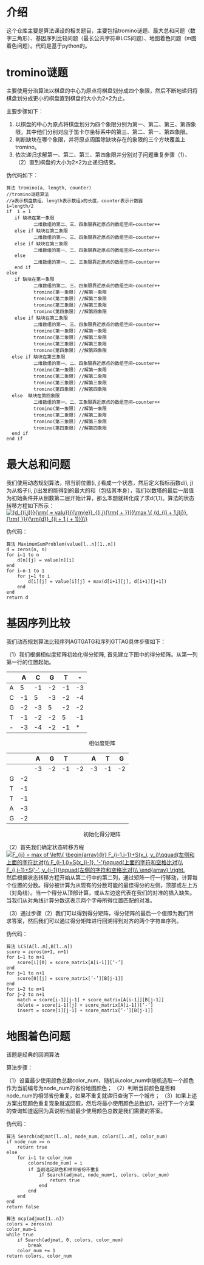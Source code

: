 # 介绍

这个仓库主要是算法课设的相关题目，主要包括tromino谜题、最大总和问题（数字三角形）、基因序列比较问题（最长公共字符串LCS问题）、地图着色问题（m图着色问题）。代码是基于python的。

# tromino谜题

主要使用分治算法以棋盘的中心为原点将棋盘划分成四个象限，然后不断地递归将棋盘划分成更小的棋盘直到棋盘的大小为2×2为止。

主要步骤如下：

1. 以棋盘的中心为原点将棋盘划分为四个象限分别为第一、第二、第三、第四象限，其中他们分别对应于笛卡尔坐标系中的第三、第二、第一、第四象限。
2. 判断缺块在哪个象限，并将原点周围除缺块存在的象限的三个方块覆盖上tromino。
3. 依次递归求解第一、第二、第三、第四象限并分别对子问题重复步骤（1）、（2）直到棋盘的大小为2×2为止递归结束。

伪代码如下：

```
算法 tromino(a, length, counter)
//tromino谜题算法
//a表示棋盘数组，length表示数组a的长度，counter表示计数器
i=length/2
if  i = 1
   if 缺块在第一象限
          二维数组的第二、三、四象限靠近原点的数组空间←counter++
   else if 缺块在第二象限
          二维数组的第一、三、四象限靠近原点的数组空间←counter++
   else if 缺块在第三象限
          二维数组的第一、二、四象限靠近原点的数组空间←counter++
   else
          二维数组的第一、二、三象限靠近原点的数组空间←counter++
   end if
else
   if 缺块在第一象限   
          二维数组的第二、三、四象限靠近原点的数组空间←counter++
          tromino(第一象限) //解第一象限
          tromino(第二象限) //解第二象限
          tromino(第三象限) //解第三象限
          tromino(第四象限) //解第四象限
   else if 缺块在第二象限
          二维数组的第一、三、四象限靠近原点的数组空间←counter++
          tromino(第一象限) //解第一象限
          tromino(第二象限) //解第二象限
          tromino(第三象限) //解第三象限
          tromino(第四象限) //解第四象限
  else if 缺块在第三象限
          二维数组的第一、二、四象限靠近原点的数组空间←counter++
          tromino(第一象限) //解第一象限
          tromino(第二象限) //解第二象限
          tromino(第三象限) //解第三象限
          tromino(第四象限) //解第四象限
  else  缺块在第四象限
          二维数组的第一、二、三象限靠近原点的数组空间←counter++
          tromino(第一象限) //解第一象限
          tromino(第二象限) //解第二象限
          tromino(第三象限) //解第三象限
          tromino(第四象限) //解第四象限
  end if
end if

```

# 最大总和问题

我们使用动态规划算法，把当前位置(i, j)看成一个状态，然后定义指标函数d(i, j)为从格子(i, j)出发的能得到的最大的和（包括其本身），我们以数塔的最后一层值为初始条件并从倒数第二层开始计算，那么本题就转化成了求d(1,1)。算法的状态转移方程如下所示：
<a href="https://www.codecogs.com/eqnedit.php?latex={d_{(i,j)}}{\rm{&space;=&space;valu}}{{\rm{e}}_{(i,j){\rm{&space;&plus;&space;}}}}\max&space;\{&space;{d_{(i&space;&plus;&space;1,j)j}},{\rm{&space;}}{{\rm{d}}_{(i&space;&plus;&space;1,j&space;&plus;&space;1)}}\}" target="_blank"><img src="https://latex.codecogs.com/gif.latex?{d_{(i,j)}}{\rm{&space;=&space;valu}}{{\rm{e}}_{(i,j){\rm{&space;&plus;&space;}}}}\max&space;\{&space;{d_{(i&space;&plus;&space;1,j)j}},{\rm{&space;}}{{\rm{d}}_{(i&space;&plus;&space;1,j&space;&plus;&space;1)}}\}" title="{d_{(i,j)}}{\rm{ = valu}}{{\rm{e}}_{(i,j){\rm{ + }}}}\max \{ {d_{(i + 1,j)j}},{\rm{ }}{{\rm{d}}_{(i + 1,j + 1)}}\}" /></a>

伪代码：

```
算法 MaximumSumProblem(value[l..n][1..n])
d = zeros(n, n)
for i←1 to n
    d[n][j] = value[n][i]
end
for i←n-1 to 1
    for j←1 to i
        d[i][j] = value[i][j] + max(d[i+1][j], d[i+1][j+1])
    end
end
return d

```



# 基因序列比较

我们动态规划算法比较序列AGTGATG和序列GTTAG具体步骤如下：

（1）我们根据相似度矩阵初始化得分矩阵, 首先建立下图中的得分矩阵。从第一列第一行的位置起始。

|      | A    | C    | G    | T    | -    |
| ---- | ---- | ---- | ---- | ---- | ---- |
| A    | 5    | -1   | -2   | -1   | -3   |
| C    | -1   | 5    | -3   | -2   | -4   |
| G    | -2   | -3   | 5    | -2   | -2   |
| T    | -1   | -2   | -2   | 5    | -1   |
| -    | -3   | -4   | -2   | -1   | *    |

<center>相似度矩阵</center>

|      |      | A    | G    | T    |      | A    | T    | G    |
| ---- | ---- | ---- | ---- | ---- | ---- | ---- | ---- | ---- |
|      |      | -3   | -2   | -1   | -2   | -3   | -1   | -2   |
| G    | -2   |      |      |      |      |      |      |      |
| T    | -1   |      |      |      |      |      |      |      |
| T    | -1   |      |      |      |      |      |      |      |
| A    | -3   |      |      |      |      |      |      |      |
| G    | -2   |      |      |      |      |      |      |      |

<center>初始化得分矩阵</center>

（2）首先我们确定状态转移方程
<a href="https://www.codecogs.com/eqnedit.php?latex=F_{ij}&space;=&space;max&space;of&space;\left\{&space;\begin{array}{lr}&space;F_{i-1,j-1}&plus;S(x_i,&space;y_j)\qquad(左侧和上面的字符比对)\\&space;F_{i-1,j}&plus;S(x_{i-1},&space;'-')\qquad(上面的字符和空格比对)\\&space;F_{i,j-1}&plus;S('-',&space;y_{j-1})\qquad(左侧的字符和空格比对)\\&space;\end{array}&space;\right." target="_blank"><img src="https://latex.codecogs.com/gif.latex?F_{ij}&space;=&space;max&space;of&space;\left\{&space;\begin{array}{lr}&space;F_{i-1,j-1}&plus;S(x_i,&space;y_j)\qquad(左侧和上面的字符比对)\\&space;F_{i-1,j}&plus;S(x_{i-1},&space;'-')\qquad(上面的字符和空格比对)\\&space;F_{i,j-1}&plus;S('-',&space;y_{j-1})\qquad(左侧的字符和空格比对)\\&space;\end{array}&space;\right." title="F_{ij} = max of \left\{ \begin{array}{lr} F_{i-1,j-1}+S(x_i, y_j)\qquad(左侧和上面的字符比对)\\ F_{i-1,j}+S(x_{i-1}, '-')\qquad(上面的字符和空格比对)\\ F_{i,j-1}+S('-', y_{j-1})\qquad(左侧的字符和空格比对)\\ \end{array} \right." /></a>
然后根据状态转移方程开始从第二行中的第二列，通过矩阵一行一行移动，计算每个位置的分数。得分被计算为从现有的分数可能的最佳得分的左侧，顶部或左上方（对角线）。当一个得分从顶部计算，或从左边这代表在我们的对准的插入缺失。当我们从对角线计算分数这表示两个字母所得位置匹配的对准。

（3）通过步骤（2）我们可以得到得分矩阵，得分矩阵的最后一个值即为我们所求答案，然后我们可以通过得分矩阵进行回溯得到对齐的两个字符串序列。

伪代码：

```
算法 LCS(A[l..m],B[l..n])
score = zeros(m+1, n+1)
for i←1 to m+1
    score[i][0] = score_matrix[A[i-1]][‘-’]
end
for j←1 to n+1
    score[0][j] = score_matrix[‘-’][B[j-1]]
end
for i←2 to m+1
for j←2 to n+1
    match = score[i-1][j-1] + score_matrix[A[i-1]][B[j-1]]
    delete = score[i-1][j] + score_matrix[A[i-1]][‘-’]
    insert = score[i][j-1] + score_matrix[‘-’][B[j-1]]

```

# 地图着色问题

该题是经典的回溯算法

算法步骤：

（1）设置最少使用颜色总数color_num，随机从color_num中随机选取一个颜色作为当前编号为node_num的省份地图颜色； 
（2）判断当前颜色是否和node_num的相邻省份重复，如果不重复就递归查询下一个城市；
（3）如果上述方案出现颜色重复现象就返回假，然后将最小使用颜色总数加1，进行下一个方案的查询知道返回为真说明当前最少使用颜色总数是我们需要的答案。

伪代码：

```
算法 Search(adjmat[l..n], node_num, colors[1..m], color_num)
if node_num >= n
    return true
else
    for i←1 to color_num
        colors[node_num] = i
        if 当前选定颜色和相邻省份不重复
            if Search(adjmat, node_num+1, colors, color_num)
                return true
            end
        end
    end
end
return false

算法 mcp(adjmat[1..n])
colors = zeros(n)
color_num←1
while true
    if Search(adjmat, 0, colors, color_num)
        break
    color_num += 1
return colors, color_num

```

